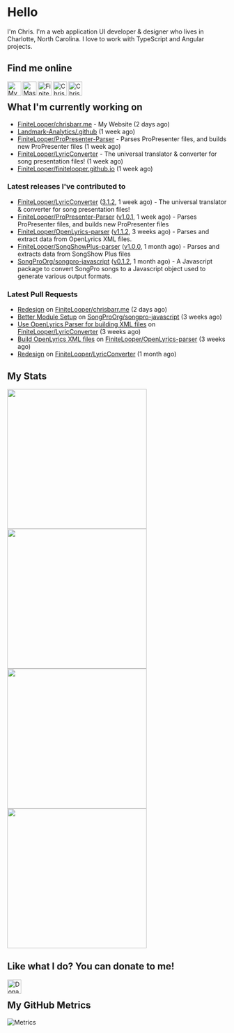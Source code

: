 # Hello
I'm Chris. I'm a web application UI developer & designer who lives in Charlotte, North Carolina. I love to work with TypeScript and Angular projects.


## Find me online
[<img align="left" width="32px" src="https://img.icons8.com/fluency/32/domain.png"               alt="My Portfolio Website" />](http://chrisbarr.me)
[<img align="left" width="32px" src="https://img.icons8.com/?size=2x&id=uf5LbKlNfuhx&format=png" alt="Mastodon" />](https://hachyderm.io/@FiniteLooper)
[<img align="left" width="32px" src="https://img.icons8.com/fluency/32/github.png"               alt="FiniteLooper | GitHub" />](http://github.com/FiniteLooper)
[<img align="left" width="32px" src="https://img.icons8.com/fluency/32/linkedin.svg"             alt="Chris Barr | LinkedIn" />](https://linkedin.com/in/chrismbarr)
[<img align="left" width="32px" src="https://img.icons8.com/fluency/32/stackoverflow.svg"        alt="Chris Barr | Stack Overflow" />](https://stackoverflow.com/users/79677/finitelooper)

<br/>

## What I'm currently working on

- [FiniteLooper/chrisbarr.me](https://github.com/FiniteLooper/chrisbarr.me) - My Website (2 days ago)
- [Landmark-Analytics/.github](https://github.com/Landmark-Analytics/.github) (1 week ago)
- [FiniteLooper/ProPresenter-Parser](https://github.com/FiniteLooper/ProPresenter-Parser) - Parses ProPresenter files, and builds new ProPresenter files (1 week ago)
- [FiniteLooper/LyricConverter](https://github.com/FiniteLooper/LyricConverter) - The universal translator & converter for song presentation files! (1 week ago)
- [FiniteLooper/finitelooper.github.io](https://github.com/FiniteLooper/finitelooper.github.io) (1 week ago)

### Latest releases I've contributed to

- [FiniteLooper/LyricConverter](https://github.com/FiniteLooper/LyricConverter) ([3.1.2](https://github.com/FiniteLooper/LyricConverter/releases/tag/3.1.2), 1 week ago) - The universal translator & converter for song presentation files!
- [FiniteLooper/ProPresenter-Parser](https://github.com/FiniteLooper/ProPresenter-Parser) ([v1.0.1](https://github.com/FiniteLooper/ProPresenter-Parser/releases/tag/v1.0.1), 1 week ago) - Parses ProPresenter files, and builds new ProPresenter files
- [FiniteLooper/OpenLyrics-parser](https://github.com/FiniteLooper/OpenLyrics-parser) ([v1.1.2](https://github.com/FiniteLooper/OpenLyrics-parser/releases/tag/v1.1.2), 3 weeks ago) - Parses and extract data from OpenLyrics XML files.
- [FiniteLooper/SongShowPlus-parser](https://github.com/FiniteLooper/SongShowPlus-parser) ([v1.0.0](https://github.com/FiniteLooper/SongShowPlus-parser/releases/tag/v1.0.0), 1 month ago) - Parses and extracts data from SongShow Plus files
- [SongProOrg/songpro-javascript](https://github.com/SongProOrg/songpro-javascript) ([v0.1.2](https://github.com/SongProOrg/songpro-javascript/releases/tag/v0.1.2), 1 month ago) - A Javascript package to convert SongPro songs to a Javascript object used to generate various output formats.

### Latest Pull Requests

- [Redesign](https://github.com/FiniteLooper/chrisbarr.me/pull/1) on [FiniteLooper/chrisbarr.me](https://github.com/FiniteLooper/chrisbarr.me) (2 days ago)
- [Better Module Setup](https://github.com/SongProOrg/songpro-javascript/pull/36) on [SongProOrg/songpro-javascript](https://github.com/SongProOrg/songpro-javascript) (3 weeks ago)
- [Use OpenLyrics Parser for building XML files](https://github.com/FiniteLooper/LyricConverter/pull/13) on [FiniteLooper/LyricConverter](https://github.com/FiniteLooper/LyricConverter) (3 weeks ago)
- [Build OpenLyrics XML files](https://github.com/FiniteLooper/OpenLyrics-parser/pull/1) on [FiniteLooper/OpenLyrics-parser](https://github.com/FiniteLooper/OpenLyrics-parser) (3 weeks ago)
- [Redesign](https://github.com/FiniteLooper/LyricConverter/pull/11) on [FiniteLooper/LyricConverter](https://github.com/FiniteLooper/LyricConverter) (1 month ago)


## My Stats
<img
  src="https://github-profile-summary-cards.vercel.app/api/cards/stats?username=FiniteLooper&theme=github_dark"
  style="display: inline; width: 320px;"
/>
<img
  src="https://github-profile-summary-cards.vercel.app/api/cards/productive-time?username=FiniteLooper&theme=github_dark&utcOffset=-5"
  style="display: inline; width: 320px;"
/>
<br />
<img
  src="https://github-profile-summary-cards.vercel.app/api/cards/repos-per-language?username=FiniteLooper&theme=github_dark"
  style="display: inline; width: 320px;"
/>
<img
  src="https://github-profile-summary-cards.vercel.app/api/cards/most-commit-language?username=FiniteLooper&theme=github_dark"
  style="display: inline; width: 320px;"
/>
<br/>


## Like what I do?  You can donate to me!
[<img align="left" height="32px" src="https://www.paypalobjects.com/paypal-ui/logos/svg/paypal-color.svg"  alt="Donate to FiniteLooper via Paypal" />](https://paypal.me/chrisbarr)
<br/>

## My GitHub Metrics
<!-- https://metrics.lecoq.io -->
![Metrics](https://metrics.lecoq.io/FiniteLooper?template=classic&languages=1&lines=1&stars=1&habits=1&stackoverflow=1&repositories=1&activity=1&base=header%2C%20activity%2C%20community%2C%20repositories%2C%20metadata&base.indepth=false&base.hireable=false&base.skip=false&repositories.batch=100&repositories.forks=false&repositories.affiliations=owner&languages=false&languages.limit=8&languages.threshold=0%25&languages.other=false&languages.colors=github&languages.sections=most-used&languages.indepth=false&languages.analysis.timeout=15&languages.analysis.timeout.repositories=7.5&languages.categories=markup%2C%20programming&languages.recent.categories=markup%2C%20programming&languages.recent.load=300&languages.recent.days=14&lines=false&lines.sections=base&lines.repositories.limit=4&lines.history.limit=1&stars=false&stars.limit=4&habits=false&habits.from=200&habits.days=14&habits.facts=true&habits.charts=false&habits.charts.type=classic&habits.trim=false&habits.languages.limit=8&habits.languages.threshold=0%25&repositories=false&repositories.featured=LyricConverter&repositories.pinned=0&repositories.starred=0&repositories.random=0&repositories.order=featured%2C%20pinned%2C%20starred%2C%20random&activity=false&activity.limit=5&activity.load=300&activity.days=14&activity.visibility=all&activity.timestamps=false&activity.filter=all&stackoverflow=false&stackoverflow.user=79677&stackoverflow.sections=answers-top%2C%20questions-recent&stackoverflow.limit=2&stackoverflow.lines=4&stackoverflow.lines.snippet=2&config.timezone=America%2FNew_York)
